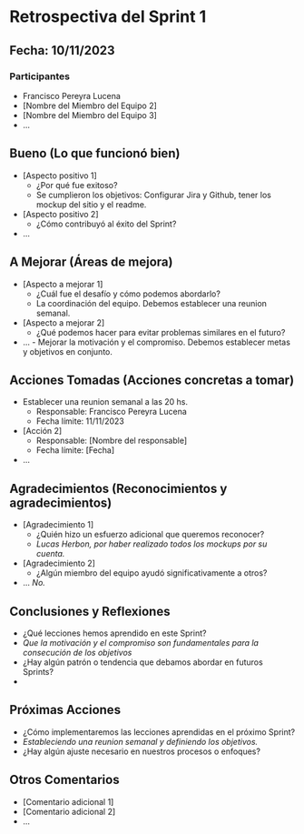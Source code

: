 # Retrospectiva del Sprint 1

## Fecha: 10/11/2023

### Participantes

- Francisco Pereyra Lucena
- [Nombre del Miembro del Equipo 2]
- [Nombre del Miembro del Equipo 3]
- ...

## Bueno (Lo que funcionó bien)

- [Aspecto positivo 1]
  - ¿Por qué fue exitoso?
  - Se cumplieron los objetivos: Configurar Jira y Github, tener los mockup del sitio y el readme.
- [Aspecto positivo 2]
  - ¿Cómo contribuyó al éxito del Sprint?
- ...

## A Mejorar (Áreas de mejora)

- [Aspecto a mejorar 1]
  - ¿Cuál fue el desafío y cómo podemos abordarlo?
  - La coordinación del equipo. Debemos establecer una reunion semanal.
- [Aspecto a mejorar 2]
  - ¿Qué podemos hacer para evitar problemas similares en el futuro?
- ... - Mejorar la motivación y el compromiso. Debemos establecer metas y objetivos en conjunto.

## Acciones Tomadas (Acciones concretas a tomar)

- Establecer una reunion semanal a las 20 hs.
  - Responsable: Francisco Pereyra Lucena
  - Fecha límite: 11/11/2023
- [Acción 2]
  - Responsable: [Nombre del responsable]
  - Fecha límite: [Fecha]
- ...

## Agradecimientos (Reconocimientos y agradecimientos)

- [Agradecimiento 1]
  - ¿Quién hizo un esfuerzo adicional que queremos reconocer?
  - _Lucas Herbon, por haber realizado todos los mockups por su cuenta._
- [Agradecimiento 2]
  - ¿Algún miembro del equipo ayudó significativamente a otros?
- ... _No._

## Conclusiones y Reflexiones

- ¿Qué lecciones hemos aprendido en este Sprint?
- _Que la motivación y el compromiso son fundamentales para la consecución de los objetivos_
- ¿Hay algún patrón o tendencia que debamos abordar en futuros Sprints?
-

## Próximas Acciones

- ¿Cómo implementaremos las lecciones aprendidas en el próximo Sprint?
- _Estableciendo una reunion semanal y definiendo los objetivos._
- ¿Hay algún ajuste necesario en nuestros procesos o enfoques?

## Otros Comentarios

- [Comentario adicional 1]
- [Comentario adicional 2]
- ...
